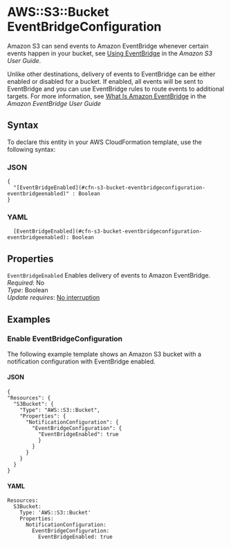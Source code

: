 # AWS::S3::Bucket EventBridgeConfiguration<a name="aws-properties-s3-bucket-notificationconfig-eventbridgeconfig"></a>

Amazon S3 can send events to Amazon EventBridge whenever certain events happen in your bucket, see [Using EventBridge](https://docs.aws.amazon.com/AmazonS3/latest/userguide/EventBridge.html) in the _Amazon S3 User Guide_\.

Unlike other destinations, delivery of events to EventBridge can be either enabled or disabled for a bucket\. If enabled, all events will be sent to EventBridge and you can use EventBridge rules to route events to additional targets\. For more information, see [What Is Amazon EventBridge](https://docs.aws.amazon.com/eventbridge/latest/userguide/eb-what-is.html) in the _Amazon EventBridge User Guide_

## Syntax<a name="aws-properties-s3-bucket-notificationconfig-eventbridgeconfig-syntax"></a>

To declare this entity in your AWS CloudFormation template, use the following syntax:

### JSON<a name="aws-properties-s3-bucket-notificationconfig-eventbridgeconfig-syntax.json"></a>

```
{
  "[EventBridgeEnabled](#cfn-s3-bucket-eventbridgeconfiguration-eventbridgeenabled)" : Boolean
}
```

### YAML<a name="aws-properties-s3-bucket-notificationconfig-eventbridgeconfig-syntax.yaml"></a>

```
  [EventBridgeEnabled](#cfn-s3-bucket-eventbridgeconfiguration-eventbridgeenabled): Boolean
```

## Properties<a name="aws-properties-s3-bucket-notificationconfig-eventbridgeconfig-properties"></a>

`EventBridgeEnabled` <a name="cfn-s3-bucket-eventbridgeconfiguration-eventbridgeenabled"></a>
Enables delivery of events to Amazon EventBridge\.  
_Required_: No  
_Type_: Boolean  
_Update requires_: [No interruption](https://docs.aws.amazon.com/AWSCloudFormation/latest/UserGuide/using-cfn-updating-stacks-update-behaviors.html#update-no-interrupt)

## Examples<a name="aws-properties-s3-bucket-notificationconfig-eventbridgeconfig--examples"></a>

### Enable EventBridgeConfiguration<a name="aws-properties-s3-bucket-notificationconfig-eventbridgeconfig--examples--Enable_EventBridgeConfiguration"></a>

The following example template shows an Amazon S3 bucket with a notification configuration with EventBridge enabled\.

#### JSON<a name="aws-properties-s3-bucket-notificationconfig-eventbridgeconfig--examples--Enable_EventBridgeConfiguration--json"></a>

```
{
"Resources": {
  "S3Bucket": {
    "Type": "AWS::S3::Bucket",
    "Properties": {
      "NotificationConfiguration": {
        "EventBridgeConfiguration": {
          "EventBridgeEnabled": true
          }
        }
      }
    }
  }
}
```

#### YAML<a name="aws-properties-s3-bucket-notificationconfig-eventbridgeconfig--examples--Enable_EventBridgeConfiguration--yaml"></a>

```
Resources:
  S3Bucket:
    Type: 'AWS::S3::Bucket'
    Properties:
      NotificationConfiguration:
        EventBridgeConfiguration:
          EventBridgeEnabled: true
```
